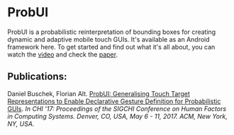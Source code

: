 # ProbUI
ProbUI is a probabilistic reinterpretation of bounding boxes for creating dynamic and adaptive mobile touch GUIs. It's available as an Android framework here. To get started and find out what it's all about, you can watch the [video](www.medien.ifi.lmu.de/probui/video) and check the [paper](http://www.medien.ifi.lmu.de/forschung/publikationen/detail?pub=buschek2017chi).



## Publications:
Daniel Buschek, Florian Alt. [ProbUI: Generalising Touch Target Representations to Enable Declarative Gesture Definition for Probabilistic GUIs](http://www.medien.ifi.lmu.de/forschung/publikationen/detail?pub=buschek2017chi). *In CHI '17: Proceedings of the SIGCHI Conference on Human Factors in Computing Systems. Denver, CO, USA, May 6 - 11, 2017. ACM, New York, NY, USA.*
